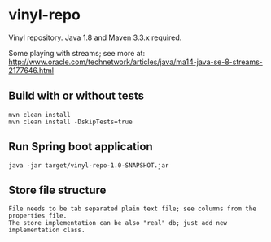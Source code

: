 # vinyl-repo

Vinyl repository.
Java 1.8 and Maven 3.3.x required.

Some playing with streams; see more at:
http://www.oracle.com/technetwork/articles/java/ma14-java-se-8-streams-2177646.html

## Build with or without tests

```
mvn clean install  
mvn clean install -DskipTests=true
```

## Run Spring boot application

```
java -jar target/vinyl-repo-1.0-SNAPSHOT.jar
```

## Store file structure

```
File needs to be tab separated plain text file; see columns from the properties file.
The store implementation can be also "real" db; just add new implementation class.
```
